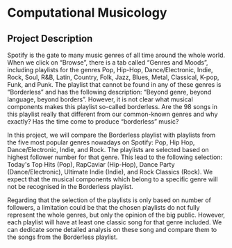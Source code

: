 # Computational Musicology 
## Project Description
Spotify is the gate to many music genres of all time around the whole world. When we click on “Browse”, there is a tab called “Genres and Moods”, including playlists for the genres Pop, Hip-Hop, Dance/Electronic, Indie, Rock, Soul, R&B, Latin, Country, Folk, Jazz, Blues, Metal, Classical, K-pop, Funk, and Punk. The playlist that cannot be found in any of these genres is “Borderless” and has the following description: “Beyond genre, beyond language, beyond borders”. However, it is not clear what musical components makes this playlist so-called borderless. Are the 98 songs in this playlist really that different from our common-known genres and why exactly? Has the time come to produce “borderless” music? 

In this project, we will compare the Borderless playlist with playlists from the five most popular genres nowadays on Spotify: Pop, Hip Hop, Dance/Electronic, Indie, and Rock. The playlists are selected based on highest follower number for that genre. This lead to the following selection: Today's Top Hits (Pop), RapCaviar (Hip-Hop), Dance Party (Dance/Electronic), Ultimate Indie (Indie), and Rock Classics (Rock). We expect that the musical components which belong to a specific genre will not be recognised in the Borderless playlist. 

Regarding that the selection of the playlists is only based on number of followers, a limitation could be that the chosen playlists do not fully represent the whole genres, but only the opinion of the big public. However, each playlist will have at least one classic song for that genre included. We can dedicate some detailed analysis on these song and compare them to the songs from the Borderless playlist.  
